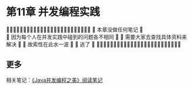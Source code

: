 # 第11章 并发编程实践

🤪🤪🤪🤪🤪🤪🤪🤪🤪🤪🤪🤪🤪🤪🤪🤪🤪🤪🤪🤪🤪🤪🤪🤪🤪
🤪                     本章没做任何笔记                      🤪   
🤪          因为每个人在并发实践中碰到的问题各不相同           🤪 
🤪               需要大家去查找具体资料来解决                 🤪
🤪                     故索性在此水一波                      🤪
🤪                           逃了                           🤪
🤪🤪🤪🤪🤪🤪🤪🤪🤪🤪🤪🤪🤪🤪🤪🤪🤪🤪🤪🤪🤪🤪🤪🤪🤪

## 更多

相关笔记：[《Java并发编程之美》阅读笔记](/README.md)